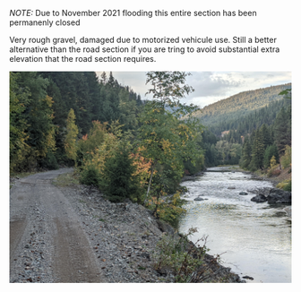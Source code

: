*NOTE:* Due to November 2021 flooding this entire section has been permanenly closed

Very rough gravel, damaged due to motorized vehicule use. Still a better alternative than the road section if you are tring to avoid substantial extra elevation that the road section requires.

![Photo](resources/img/princeton_to_tulameen_tct_gravel.jpg)